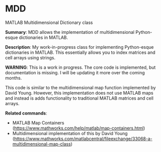 # MDD
MATLAB Multidimensional Dictionary class

**Summary**: MDD allows the implementation of multidimensional Python-esque dictionaries in MATLAB.

**Description**: My work-in-progress class for implementing Python-esque dictionaries in MATLAB. This essentially allows you to index matrices and cell arrays using strings.

**WARNING**: This is a work in progress. The core code is implemented, but documentation is missing. I will be updating it more over the coming months.

This code is similar to the multidimensional map function implemented by David Young. However, this implementation does not use MATLAB maps and instead is adds functionality to traditional MATLAB matrices and cell arrays.

**Related commands**: 
- MATLAB Map Containers (https://www.mathworks.com/help/matlab/map-containers.html)
- Multidimensional implementation of this by David Young (https://www.mathworks.com/matlabcentral/fileexchange/33068-a-multidimensional-map-class)
